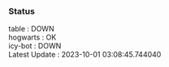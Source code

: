 ### Status


table : DOWN  
hogwarts : OK  
icy-bot : DOWN  
Latest Update : 2023-10-01 03:08:45.744040
